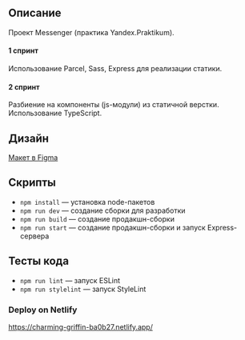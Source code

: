 ## Описание

Проект Messenger (практика Yandex.Praktikum).

#### 1 спринт
Использование Parcel, Sass, Express для реализации статики.

#### 2 спринт
Разбиение на компоненты (js-модули) из статичной верстки. Использование TypeScript.

## Дизайн

[Макет в Figma](https://www.figma.com/file/RyCIabsvFXGjxt9MkMcJdj/Messenger-Yandex.Praktikum)

## Скрипты

- `npm install` — установка node-пакетов
- `npm run dev` — создание сборки для разработки
- `npm run build` — создание продакшн-сборки
- `npm run start` — создание продакшн-сборки и запуск Express-сервера

## Тесты кода

- `npm run lint` — запуск ESLint
- `npm run stylelint` — запуск StyleLint

### Deploy on Netlify

https://charming-griffin-ba0b27.netlify.app/

